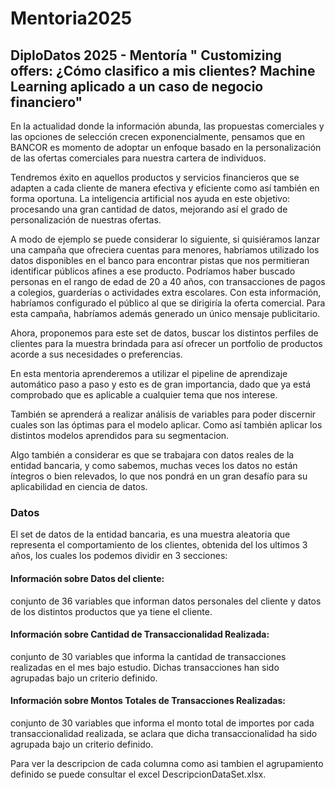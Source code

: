 # Mentoria2025
## DiploDatos 2025 - Mentoría " Customizing offers: ¿Cómo clasifico a mis clientes? Machine Learning aplicado a un caso de negocio financiero"

En la actualidad donde la información abunda, las propuestas comerciales y las opciones de selección crecen exponencialmente, pensamos que en BANCOR es momento de adoptar un enfoque basado en la personalización de las ofertas comerciales para nuestra cartera de individuos.

Tendremos éxito en aquellos productos y servicios financieros que se adapten a cada cliente de manera efectiva y eficiente como así también en forma oportuna.
La inteligencia artificial nos ayuda en este objetivo: procesando una gran cantidad de datos, mejorando así el grado de personalización de nuestras ofertas.

A modo de ejemplo se puede considerar lo siguiente, si quisiéramos lanzar una campaña que ofreciera cuentas para menores, habríamos utilizado los datos disponibles en el banco para encontrar pistas que nos permitieran identificar públicos afines a ese producto. Podríamos haber buscado personas en el rango de edad de 20 a 40 años, con transacciones de pagos a  colegios, guarderías o actividades extra escolares. Con esta información, habríamos configurado el público al que se dirigiría la oferta comercial. Para esta campaña, habríamos además generado un único mensaje publicitario.

Ahora, proponemos para este set de datos, buscar los distintos perfiles de clientes para la muestra brindada para así ofrecer un portfolio de productos acorde a sus necesidades o preferencias.

En esta mentoria aprenderemos a utilizar el pipeline de aprendizaje automático paso a paso y esto es de gran importancia, dado que ya está comprobado que es aplicable a cualquier tema que nos interese.

También se aprenderá a realizar análisis de variables para poder discernir cuales son las óptimas para el modelo  aplicar. Como así también aplicar los distintos modelos aprendidos para su segmentacion.

Algo también a considerar es que se trabajara con datos reales de la entidad bancaria, y como sabemos, muchas veces los datos no están íntegros o bien relevados,  lo que nos pondrá en un gran desafío para su aplicabilidad en ciencia de datos. 

### Datos
El set de datos de la entidad bancaria, es una muestra aleatoria que representa el comportamiento de los clientes, obtenida del los ultimos 3 años,  los cuales los podemos dividir en 3 secciones: 

#### Información sobre Datos del cliente: 
conjunto de 36 variables que informan datos personales del cliente y datos de los distintos productos que ya tiene el cliente.

#### Información sobre Cantidad de Transaccionalidad Realizada: 
conjunto de 30 variables que informa la cantidad de transacciones realizadas en el mes bajo estudio. Dichas transacciones han sido agrupadas bajo un criterio definido.
#### Información sobre Montos Totales de Transacciones Realizadas: 
conjunto de 30 variables que informa el monto total de importes por cada transaccionalidad realizada, se aclara que dicha transaccionalidad ha sido agrupada bajo un criterio definido. 

Para ver la descripcion de cada columna como asi tambien el agrupamiento definido se puede consultar el excel DescripcionDataSet.xlsx.
